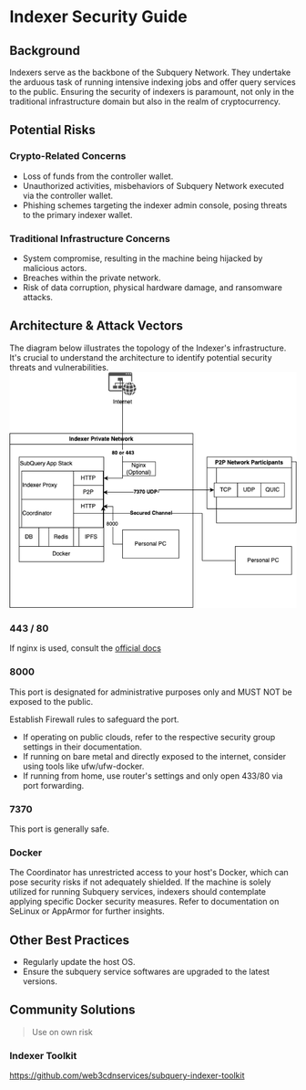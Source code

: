 # Indexer Security Guide

## Background
Indexers serve as the backbone of the Subquery Network. They undertake the arduous task of running intensive indexing jobs and offer query services to the public. Ensuring the security of indexers is paramount, not only in the traditional infrastructure domain but also in the realm of cryptocurrency.

## Potential Risks
### Crypto-Related Concerns
* Loss of funds from the controller wallet.
* Unauthorized activities, misbehaviors of Subquery Network executed via the controller wallet.
* Phishing schemes targeting the indexer admin console, posing threats to the primary indexer wallet.

### Traditional Infrastructure Concerns
* System compromise, resulting in the machine being hijacked by malicious actors.
* Breaches within the private network.
* Risk of data corruption, physical hardware damage, and ransomware attacks.

## Architecture & Attack Vectors
The diagram below illustrates the topology of the Indexer's infrastructure. It's crucial to understand the architecture to identify potential security threats and vulnerabilities.
![topology](../kepler/assets/img/sq-indexer-stack-topology.png)

### 443 / 80
If nginx is used, consult the [official docs](https://docs.nginx.com/nginx/admin-guide/security-controls/)

### 8000
This port is designated for administrative purposes only and MUST NOT be exposed to the public.

Establish Firewall rules to safeguard the port. 
* If operating on public clouds, refer to the respective security group settings in their documentation.
* If running on bare metal and directly exposed to the internet, consider using tools like ufw/ufw-docker.
* If running from home, use router's settings and only open 433/80 via port forwarding.

### 7370
This port is generally safe.

### Docker
The Coordinator has unrestricted access to your host's Docker, which can pose security risks if not adequately shielded. If the machine is solely utilized for running Subquery services, indexers should contemplate applying specific Docker security measures. Refer to documentation on SeLinux or AppArmor for further insights.

## Other Best Practices
* Regularly update the host OS.
* Ensure the subquery service softwares are upgraded to the latest versions.

## Community Solutions
> Use on own risk
### Indexer Toolkit
https://github.com/web3cdnservices/subquery-indexer-toolkit
